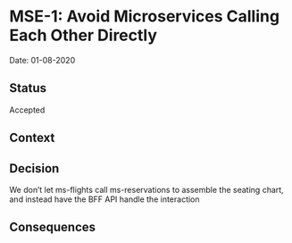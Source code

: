 # MSE-1: Avoid Microservices Calling Each Other Directly
Date: 01-08-2020

## Status

Accepted

## Context


## Decision

We don’t let ms-flights call ms-reservations to assemble the seating chart, and instead have the BFF API handle the interaction

## Consequences

